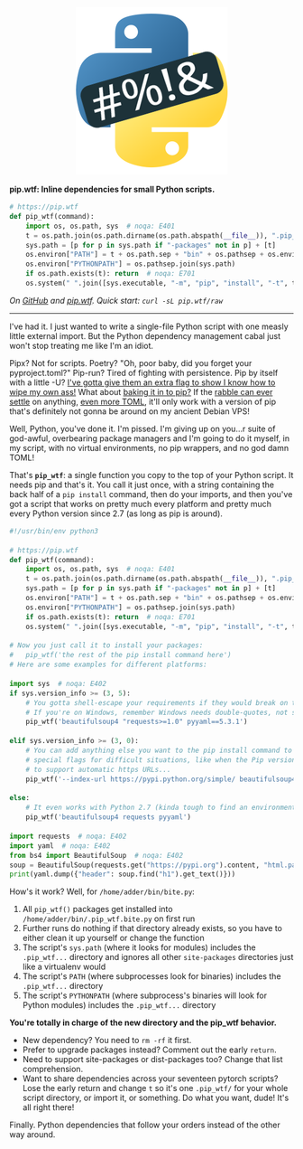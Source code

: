 <center><img src="/favicon.png"></center>

**pip.wtf: Inline dependencies for small Python scripts.**

<!-- MARKDOWN-AUTO-DOCS:START (CODE:src=./pip_wtf.py&lines=3-11) -->
<!-- The below code snippet is automatically added from ./pip_wtf.py -->
```py
# https://pip.wtf
def pip_wtf(command):
    import os, os.path, sys  # noqa: E401
    t = os.path.join(os.path.dirname(os.path.abspath(__file__)), ".pip_wtf." + os.path.basename(__file__))
    sys.path = [p for p in sys.path if "-packages" not in p] + [t]
    os.environ["PATH"] = t + os.path.sep + "bin" + os.pathsep + os.environ["PATH"]
    os.environ["PYTHONPATH"] = os.pathsep.join(sys.path)
    if os.path.exists(t): return  # noqa: E701
    os.system(" ".join([sys.executable, "-m", "pip", "install", "-t", t, command]))
```
<!-- MARKDOWN-AUTO-DOCS:END -->

*On [GitHub](https://github.com/sabslikesobs/pip.wtf) and [pip.wtf](https://pip.wtf). Quick start: `curl -sL pip.wtf/raw`*

* * *

I've had it. I just wanted to write a single-file Python script with one measly
little external import. But the Python dependency management cabal just won't
stop treating me like I'm an idiot.

Pipx? Not for scripts. Poetry? "Oh, poor baby, did you forget your
pyproject.toml?" Pip-run? Tired of fighting with persistence. Pip by itself
with a little -U? [I've gotta give them an extra flag to show I know how to
wipe my own ass!](https://peps.python.org/pep-0668/) What about [baking it in
to pip?](https://peps.python.org/pep-0722/) If the [rabble can ever
settle](https://discuss.python.org/t/pep-722-dependency-specification-for-single-file-scripts/29905)
on anything, [even more TOML](https://peps.python.org/pep-0723), it'll only
work with a version of pip that's definitely not gonna be around on my ancient
Debian VPS!

Well, Python, you've done it. I'm pissed. I'm giving up on you...r suite of
god-awful, overbearing package managers and I'm going to do it myself, in my
script, with no virtual environments, no pip wrappers, and no god damn
TOML!

That's **`pip_wtf`**: a single function you copy to the top of your Python
script. It needs pip and that's it. You call it just once, with a string
containing the back half of a `pip install` command, then do your imports, and
then you've got a script that works on pretty much every platform and pretty
much every Python version since 2.7 (as long as pip is around).

<!-- MARKDOWN-AUTO-DOCS:START (CODE:src=./pip_wtf.py) -->
<!-- The below code snippet is automatically added from ./pip_wtf.py -->
```py
#!/usr/bin/env python3

# https://pip.wtf
def pip_wtf(command):
    import os, os.path, sys  # noqa: E401
    t = os.path.join(os.path.dirname(os.path.abspath(__file__)), ".pip_wtf." + os.path.basename(__file__))
    sys.path = [p for p in sys.path if "-packages" not in p] + [t]
    os.environ["PATH"] = t + os.path.sep + "bin" + os.pathsep + os.environ["PATH"]
    os.environ["PYTHONPATH"] = os.pathsep.join(sys.path)
    if os.path.exists(t): return  # noqa: E701
    os.system(" ".join([sys.executable, "-m", "pip", "install", "-t", t, command]))

# Now you just call it to install your packages:
#   pip_wtf('the rest of the pip install command here')
# Here are some examples for different platforms:

import sys  # noqa: E402
if sys.version_info >= (3, 5):
    # You gotta shell-escape your requirements if they would break on the terminal.
    # If you're on Windows, remember Windows needs double-quotes, not single.
    pip_wtf('beautifulsoup4 "requests>=1.0" pyyaml==5.3.1')

elif sys.version_info >= (3, 0):
    # You can add anything else you want to the pip install command to help add
    # special flags for difficult situations, like when the Pip version is too old
    # to support automatic https URLs...
    pip_wtf('--index-url https://pypi.python.org/simple/ beautifulsoup4==4.2.1 requests==2.13.0 pyyaml==3.10 urllib3==2.0.5')

else:
    # It even works with Python 2.7 (kinda tough to find an environment with that these days).
    pip_wtf('beautifulsoup4 requests pyyaml')

import requests  # noqa: E402
import yaml  # noqa: E402
from bs4 import BeautifulSoup  # noqa: E402
soup = BeautifulSoup(requests.get("https://pypi.org").content, "html.parser")
print(yaml.dump({"header": soup.find("h1").get_text()}))
```
<!-- MARKDOWN-AUTO-DOCS:END -->

How's it work? Well, for `/home/adder/bin/bite.py`:

1. All `pip_wtf()` packages get installed into `/home/adder/bin/.pip_wtf.bite.py` on first run
2. Further runs do nothing if that directory already exists, so you have to either clean it up yourself or change the function
3. The script's `sys.path` (where it looks for modules) includes the `.pip_wtf...` directory and ignores all other `site-packages` directories just like a virtualenv would
4. The script's `PATH` (where subprocesses look for binaries) includes the `.pip_wtf...` directory
5. The script's `PYTHONPATH` (where subprocess's binaries will look for Python modules) includes the `.pip_wtf...` directory

**You're totally in charge of the new directory and the pip_wtf behavior.**

- New dependency? You need to `rm -rf` it first.
- Prefer to upgrade packages instead? Comment out the early `return`.
- Need to support site-packages or dist-packages too? Change that list comprehension.
- Want to share dependencies across your seventeen pytorch scripts? Lose the early return and change `t` so it's one `.pip_wtf/` for your whole script directory, or import it, or something. Do what you want, dude! It's all right there!

Finally. Python dependencies that follow your orders instead of the other way around.
